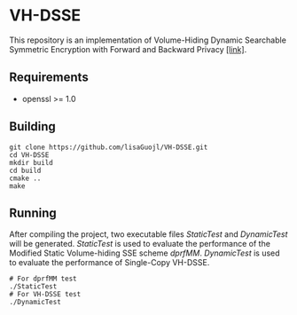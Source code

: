 # VH-DSSE

This repository is an implementation of Volume-Hiding Dynamic Searchable Symmetric Encryption with Forward and Backward Privacy [[link]](https://eprint.iacr.org/2021/786.pdf).

## Requirements

* openssl >= 1.0

## Building

```
git clone https://github.com/lisaGuojl/VH-DSSE.git
cd VH-DSSE
mkdir build
cd build
cmake ..
make
```

## Running
After compiling the project, two executable files *StaticTest* and *DynamicTest* will be generated. 
*StaticTest* is used to evaluate the performance of the Modified Static Volume-hiding SSE scheme *dprfMM*.
*DynamicTest* is used to evaluate the performance of Single-Copy VH-DSSE.
```
# For dprfMM test
./StaticTest
# For VH-DSSE test
./DynamicTest
```



